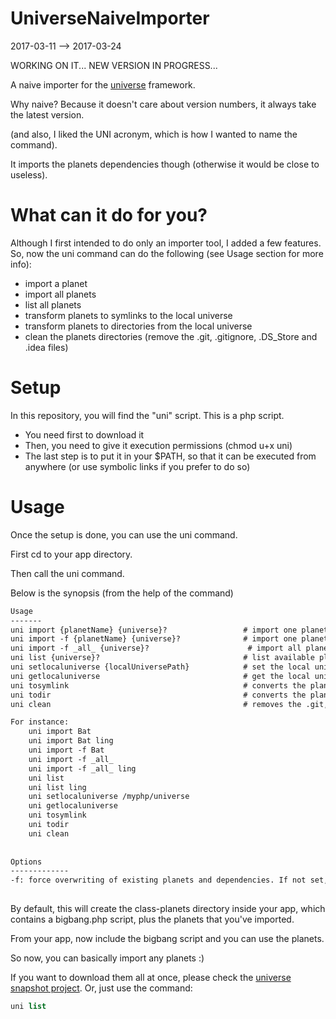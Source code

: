UniverseNaiveImporter
=========================
2017-03-11 --> 2017-03-24

WORKING ON IT... NEW VERSION IN PROGRESS...



A naive importer for the [universe](https://github.com/karayabin/universe-snapshot) framework.

Why naive? Because it doesn't care about version numbers, it always take the latest version.

(and also, I liked the UNI acronym, which is how I wanted to name the command).


It imports the planets dependencies though (otherwise it would be close to useless).



What can it do for you?
=================
Although I first intended to do only an importer tool, I added a few features.
So, now the uni command can do the following (see Usage section for more info):

- import a planet
- import all planets
- list all planets
- transform planets to symlinks to the local universe
- transform planets to directories from the local universe
- clean the planets directories (remove the .git, .gitignore, .DS_Store and .idea files)





Setup
==========

In this repository, you will find the "uni" script.
This is a php script.

- You need first to download it
- Then, you need to give it execution permissions (chmod u+x uni)
- The last step is to put it in your $PATH, so that it can be executed from anywhere (or use symbolic links if you prefer to do so)




Usage
=============

Once the setup is done, you can use the uni command.

First cd to your app directory.

Then call the uni command.

Below is the synopsis (from the help of the command)

```txt
Usage
-------
uni import {planetName} {universe}?                 # import one planet and dependencies, skip already existing planet(s)/dependencies
uni import -f {planetName} {universe}?              # import one planet and dependencies, replace already existing planet(s)/dependencies
uni import -f _all_ {universe}?                      # import all planets and dependencies, replace already existing planet(s)/dependencies
uni list {universe}?                                # list available planets
uni setlocaluniverse {localUniversePath}            # set the local universe path
uni getlocaluniverse                                # get the local universe path
uni tosymlink                                       # converts the planets of the application to symlinks (to the local universe)
uni todir                                           # converts the planets of the application to directories (copied from the local universe)
uni clean                                           # removes the .git, .gitignore, .idea and .DS_Store files at the top level of your application's planet directories

For instance: 
    uni import Bat
    uni import Bat ling
    uni import -f Bat
    uni import -f _all_
    uni import -f _all_ ling    
    uni list
    uni list ling
    uni setlocaluniverse /myphp/universe
    uni getlocaluniverse
    uni tosymlink
    uni todir
    uni clean
    
    
Options
-------------
-f: force overwriting of existing planets and dependencies. If not set, the Importer will skip existing planets/dependencies.    
    

```



By default, this will create the class-planets directory inside your app, which contains a bigbang.php script, plus the planets that you've imported.

From your app, now include the bigbang script and you can use the planets.




So now, you can basically import any planets :)

If you want to download them all at once, please check the [universe snapshot project](https://github.com/karayabin/universe-snapshot).
Or, just use the command:

```php
uni list
```





